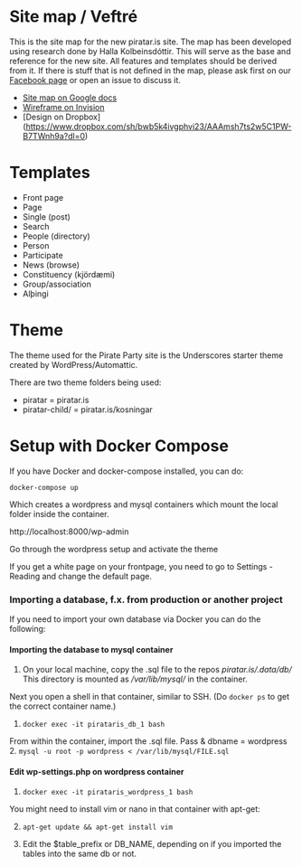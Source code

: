 # Site map / Veftré

This is the site map for the new piratar.is site. The map has been developed using research done by Halla Kolbeinsdóttir. This will serve as the base and reference for the new site. All features and templates should be derived from it. If there is stuff that is not defined in the map, please ask first on our [Facebook page](https://www.facebook.com/groups/153461471471460/) or open an issue to discuss it.

* [Site map on Google docs](https://docs.google.com/document/d/1lOsphPWbUIDPF5ExBk-NgaIr8FC7naqt50YmIFsUDpY/edit?usp=sharing)
* [Wireframe on Invision](https://invis.io/ZN511PW8J)
* [Design on Dropbox] (https://www.dropbox.com/sh/bwb5k4ivgphvi23/AAAmsh7ts2w5C1PW-B7TWnh9a?dl=0)

# Templates

* Front page
* Page
* Single (post)
* Search
* People (directory)
* Person
* Participate
* News (browse)
* Constituency (kjördæmi)
* Group/association
* Alþingi

# Theme

The theme used for the Pirate Party site is the Underscores starter theme created by WordPress/Automattic.

There are two theme folders being used:

* piratar        = piratar.is
* piratar-child/ = piratar.is/kosningar


# Setup with Docker Compose

If you have Docker and docker-compose installed, you can do:

`docker-compose up`

  Which creates a wordpress and mysql containers which mount the local folder inside the container.

http://localhost:8000/wp-admin

Go through the wordpress setup and activate the theme

If you get a white page on your frontpage, you need to go to Settings - Reading and change the default page.


### Importing a database, f.x. from production or another project

If you need to import your own database via Docker you can do the following:

#### Importing the database to **mysql** container

1. On your local machine, copy the .sql file to the repos *piratar.is/.data/db/* This directory is mounted as */var/lib/mysql/* in the container. 

  Next you open a shell in that container, similar to SSH. 
  (Do `docker ps` to get the correct container name.)
1.  `docker exec -it pirataris_db_1 bash`  
  
  From within the container, import the .sql file. Pass & dbname = wordpress
2.  `mysql -u root -p wordpress < /var/lib/mysql/FILE.sql`

#### Edit wp-settings.php on **wordpress** container

1. `docker exec -it pirataris_wordpress_1 bash`

  You might need to install vim or nano in that container with apt-get:
   
2. `apt-get update && apt-get install vim`

3. Edit the $table_prefix or DB_NAME, depending on if you imported the tables into the same db or not.
